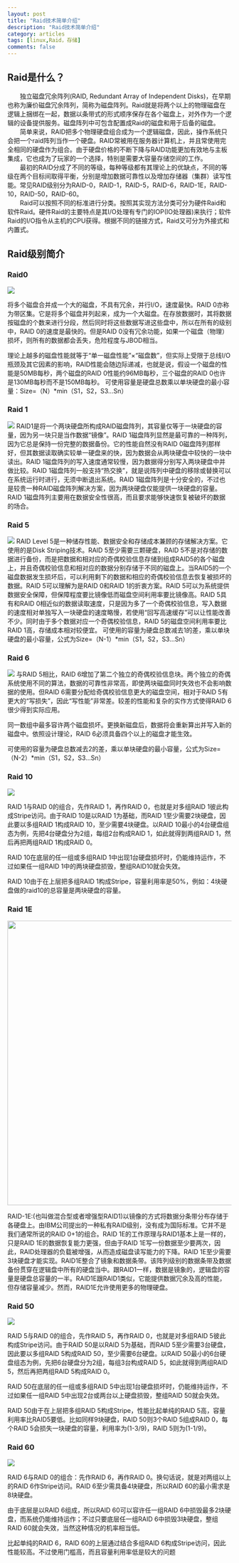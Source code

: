 ```yaml
---
layout: post
title: "Raid技术简单介绍"
description: "Raid技术简单介绍"
category: articles
tags: [linux,Raid，存储]
comments: false
---
```


## Raid是什么？

&ensp;&ensp;&ensp;&ensp;独立磁盘冗余阵列(RAID, Redundant Array of Independent Disks)，在早期也称为廉价磁盘冗余阵列，简称为磁盘阵列。Raid就是将两个以上的物理磁盘在逻辑上捆绑在一起，数据以条带式的形式顺序保存在各个磁盘上，对外作为一个逻辑的设备提供服务。磁盘阵列中可包含配置成Raid的磁盘和用于后备的磁盘。<br/>
&ensp;&ensp;&ensp;&ensp;简单来说，RAID把多个物理硬盘组合成为一个逻辑磁盘，因此，操作系统只会把一个raid阵列当作一个硬盘。RAID常被用在服务器计算机上，并且常使用完全相同的硬盘作为组合。由于硬盘价格的不断下降与RAID功能更加有效地与主板集成，它也成为了玩家的一个选择，特别是需要大容量存储空间的工作。<br/>
&ensp;&ensp;&ensp;&ensp;最初的RAID分成了不同的等级，每种等级都有其理论上的优缺点，不同的等级在两个目标间取得平衡，分别是增加数据可靠性以及增加存储器（集群）读写性能。常见RAID级别分为RAID-0，RAID-1，RAID-5，RAID-6，RAID-1E，RAID-10，RAID-50，RAID-60。<br/>
&ensp;&ensp;&ensp;&ensp;Raid可以按照不同的标准进行分类。按照其实现方法分类可分为硬件Raid和软件Raid。硬件Raid的主要特点是其I/O处理有专门的IOP(IO处理器)来执行；软件Raid的I/O指令从主机的CPU获得。根据不同的链接方式，Raid又可分为外接式和内置式。<br/>

## Raid级别简介

### Raid0

![](http://ot9scj6tc.bkt.clouddn.com/Raid0.jpg)

将多个磁盘合并成一个大的磁盘，不具有冗余，并行I/O，速度最快。RAID 0亦称为带区集。它是将多个磁盘并列起来，成为一个大磁盘。在存放数据时，其将数据按磁盘的个数来进行分段，然后同时将这些数据写进这些盘中，所以在所有的级别中，RAID 0的速度是最快的。但是RAID 0没有冗余功能，如果一个磁盘（物理）损坏，则所有的数据都会丢失，危险程度与JBOD相当。

理论上越多的磁盘性能就等于“单一磁盘性能”×“磁盘数”，但实际上受限于总线I/O瓶颈及其它因素的影响，RAID性能会随边际递减，也就是说，假设一个磁盘的性能是50MB每秒，两个磁盘的RAID 0性能约96MB每秒，三个磁盘的RAID 0也许是130MB每秒而不是150MB每秒。 可使用容量是硬盘总数乘以单块硬盘的最小容量：Size=（N）*min（S1，S2，S3...Sn）


### Raid 1

![](http://ot9scj6tc.bkt.clouddn.com/Raid1.jpg)
RAID1是将一个两块硬盘所构成RAID磁盘阵列，其容量仅等于一块硬盘的容量，因为另一块只是当作数据“镜像”。RAID 1磁盘阵列显然是最可靠的一种阵列，因为它总是保持一份完整的数据备份。它的性能自然没有RAID 0磁盘阵列那样好，但其数据读取确实较单一硬盘来的快，因为数据会从两块硬盘中较快的一块中读出。RAID 1磁盘阵列的写入速度通常较慢，因为数据得分别写入两块硬盘中并做比较。RAID 1磁盘阵列一般支持“热交换”，就是说阵列中硬盘的移除或替换可以在系统运行时进行，无须中断退出系统。RAID 1磁盘阵列是十分安全的，不过也是较贵一种RAID磁盘阵列解决方案，因为两块硬盘仅能提供一块硬盘的容量。RAID 1磁盘阵列主要用在数据安全性很高，而且要求能够快速恢复被破坏的数据的场合。


### Raid 5

![](http://ot9scj6tc.bkt.clouddn.com/Raid5.jpg)
RAID Level 5是一种储存性能、数据安全和存储成本兼顾的存储解决方案。它使用的是Disk Striping技术。RAID 5至少需要三颗硬盘，RAID 5不是对存储的数据进行备份，而是把数据和相对应的奇偶校验信息存储到组成RAID5的各个磁盘上，并且奇偶校验信息和相对应的数据分别存储于不同的磁盘上。当RAID5的一个磁盘数据发生损坏后，可以利用剩下的数据和相应的奇偶校验信息去恢复被损坏的数据。RAID 5可以理解为是RAID 0和RAID 1的折衷方案。RAID 5可以为系统提供数据安全保障，但保障程度要比镜像低而磁盘空间利用率要比镜像高。RAID 5具有和RAID 0相近似的数据读取速度，只是因为多了一个奇偶校验信息，写入数据的速度相对单独写入一块硬盘的速度略慢，若使用“回写高速缓存”可以让性能改善不少。同时由于多个数据对应一个奇偶校验信息，RAID 5的磁盘空间利用率要比RAID 1高，存储成本相对较便宜。
可使用的容量为硬盘总数减去1的差，乘以单块硬盘的最小容量，公式为Size=（N-1）*min（S1，S2，S3...Sn）

### Raid 6

![](http://ot9scj6tc.bkt.clouddn.com/Raid6.jpg)
与RAID 5相比，RAID 6增加了第二个独立的奇偶校验信息块。两个独立的奇偶系统使用不同的算法，数据的可靠性非常高，即使两块磁盘同时失效也不会影响数据的使用。但RAID 6需要分配给奇偶校验信息更大的磁盘空间，相对于RAID 5有更大的“写损失”，因此“写性能”非常差。较差的性能和复杂的实作方式使得RAID 6很少得到实际应用。

同一数组中最多容许两个磁盘损坏。更换新磁盘后，数据将会重新算出并写入新的磁盘中。依照设计理论，RAID 6必须具备四个以上的磁盘才能生效。

可使用的容量为硬盘总数减去2的差，乘以单块硬盘的最小容量，公式为Size=（N-2）*min（S1，S2，S3...Sn）


### Raid 10

![](http://ot9scj6tc.bkt.clouddn.com/Raid10.jpg)

RAID 1与RAID 0的组合，先作RAID 1，再作RAID 0，也就是对多组RAID 1彼此构成Stripe访问。由于RAID 10是以RAID 1为基础，而RAID 1至少需要2块硬盘，因此要以多组RAID 1构成RAID 10，至少需要4块硬盘。以RAID 10最小的4台硬盘组态为例，先把4台硬盘分为2组，每组2台构成RAID 1，如此就得到两组RAID 1，然后再把两组RAID 1构成RAID 0。

RAID 10在底层的任一组或多组RAID 1中出现1台硬盘损坏时，仍能维持运作，不过如果任一组RAID 1中的两块硬盘损毁，整组RAID10就会失效。

RAID 10由于在上层把多组RAID 1构成Stripe，容量利用率是50%，例如：4块硬盘做的raid10的总容量是两块硬盘的容量。

### Raid 1E


<img src="http://ot9scj6tc.bkt.clouddn.com/Raid1E.png" width="640px" />



RAID-1E:(也叫做混合型或者增强型RAID1)以镜像的方式将数据分条带分布存储于各硬盘上。由IBM公司提出的一种私有RAID级别，没有成为国际标准。它并不是我们通常所说的RAID 0+1的组合。RAID 1E的工作原理与RAID1基本上是一样的，只是RAID 1E的数据恢复能力更强，但由于RAID 1E写一份数据至少要两次，因此，RAID处理器的负载被增强，从而造成磁盘读写能力的下降。RAID 1E至少需要3块硬盘才能实现。RAID1E整合了镜象和数据条带。该阵列级别的数据条带及数据备份贯穿在逻辑盘中所有的硬盘当中。跟RAID1一样，数据是镜象的，逻辑盘的容量是硬盘总容量的一半。RAID1E跟RAID1类似，它能提供数据冗余及高的性能，但存储容量减少。然而，RAID1E允许使用更多的物理硬盘。

### Raid 50

![](http://ot9scj6tc.bkt.clouddn.com/Raid50.jpg)

RAID 5与RAID 0的组合，先作RAID 5，再作RAID 0，也就是对多组RAID 5彼此构成Stripe访问。由于RAID 50是以RAID 5为基础，而RAID 5至少需要3台硬盘，因此要以多组RAID 5构成RAID 50，至少需要6台硬盘。以RAID 50最小的6台硬盘组态为例，先把6台硬盘分为2组，每组3台构成RAID 5，如此就得到两组RAID 5，然后再把两组RAID 5构成RAID 0。

RAID 50在底层的任一组或多组RAID 5中出现1台硬盘损坏时，仍能维持运作，不过如果任一组RAID 5中出现2台或两台以上硬盘损毁，整组RAID 50就会失效。

RAID 50由于在上层把多组RAID 5构成Stripe，性能比起单纯的RAID 5高，容量利用率比RAID5要低。比如同样9块硬盘，RAID 50则3个RAID 5组成RAID 0，每个RAID 5会损失一块硬盘的容量，利用率为(1-3/9)，RAID 5则为(1-1/9)。

### Raid 60

![](http://ot9scj6tc.bkt.clouddn.com/Raid60.jpg)

RAID 6与RAID 0的组合：先作RAID 6，再作RAID 0。换句话说，就是对两组以上的RAID 6作Stripe访问。RAID 6至少需具备4块硬盘，所以RAID 60的最小需求是8块硬盘。

由于底层是以RAID 6组成，所以RAID 60可以容许任一组RAID 6中损毁最多2块硬盘，而系统仍能维持运作；不过只要底层任一组RAID 6中损毁3块硬盘，整组RAID 60就会失效，当然这种情况的机率相当低。

比起单纯的RAID 6，RAID 60的上层通过结合多组RAID 6构成Stripe访问，因此性能较高。不过使用门槛高，而且容量利用率低是较大的问题